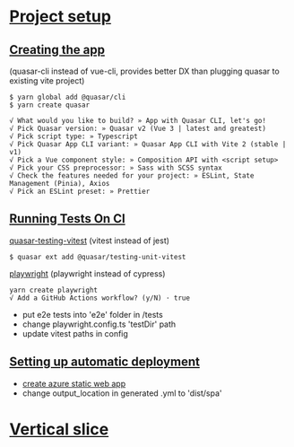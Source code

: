 # [Project setup](https://outsidein.dev/vue/project-setup)
## [Creating the app](https://outsidein.dev/vue/project-setup#creating-the-app)
(quasar-cli instead of vue-cli, provides better DX than plugging quasar to existing vite project)

```text
$ yarn global add @quasar/cli
$ yarn create quasar
```

```text
√ What would you like to build? » App with Quasar CLI, let's go!
√ Pick Quasar version: » Quasar v2 (Vue 3 | latest and greatest)
√ Pick script type: » Typescript
√ Pick Quasar App CLI variant: » Quasar App CLI with Vite 2 (stable | v1)
√ Pick a Vue component style: » Composition API with <script setup>
√ Pick your CSS preprocessor: » Sass with SCSS syntax
√ Check the features needed for your project: » ESLint, State Management (Pinia), Axios
√ Pick an ESLint preset: » Prettier
```

## [Running Tests On CI](https://outsidein.dev/vue/project-setup#running-tests-on-ci)
[quasar-testing-vitest](https://testing.quasar.dev/packages/unit-vitest/) (vitest instead of jest)
```text
$ quasar ext add @quasar/testing-unit-vitest
```

[playwright](https://playwright.dev/docs/intro) (playwright instead of cypress)
```text
yarn create playwright
√ Add a GitHub Actions workflow? (y/N) · true
```
- put e2e tests into 'e2e' folder in /tests
- change playwright.config.ts 'testDir' path
- update vitest paths in config

## [Setting up automatic deployment](https://outsidein.dev/vue/project-setup#setting-up-automatic-deployment)
- [create azure static web app](https://learn.microsoft.com/en-us/azure/static-web-apps/get-started-portal?tabs=vue&pivots=github)
- change output_location in generated .yml to 'dist/spa'

# [Vertical slice](https://outsidein.dev/vue/vertical-slice)

